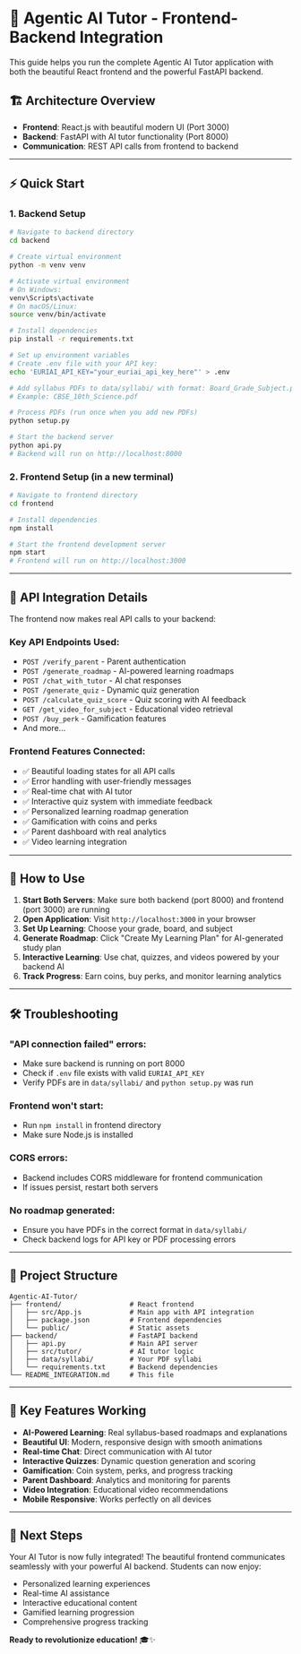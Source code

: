 # 🚀 Agentic AI Tutor - Frontend-Backend Integration

This guide helps you run the complete Agentic AI Tutor application with both the beautiful React frontend and the powerful FastAPI backend.

## 🏗️ **Architecture Overview**

- **Frontend**: React.js with beautiful modern UI (Port 3000)
- **Backend**: FastAPI with AI tutor functionality (Port 8000)
- **Communication**: REST API calls from frontend to backend

---

## ⚡ **Quick Start**

### **1. Backend Setup**

```bash
# Navigate to backend directory
cd backend

# Create virtual environment
python -m venv venv

# Activate virtual environment
# On Windows:
venv\Scripts\activate
# On macOS/Linux:
source venv/bin/activate

# Install dependencies
pip install -r requirements.txt

# Set up environment variables
# Create .env file with your API key:
echo 'EURIAI_API_KEY="your_euriai_api_key_here"' > .env

# Add syllabus PDFs to data/syllabi/ with format: Board_Grade_Subject.pdf
# Example: CBSE_10th_Science.pdf

# Process PDFs (run once when you add new PDFs)
python setup.py

# Start the backend server
python api.py
# Backend will run on http://localhost:8000
```

### **2. Frontend Setup** (in a new terminal)

```bash
# Navigate to frontend directory
cd frontend

# Install dependencies
npm install

# Start the frontend development server
npm start
# Frontend will run on http://localhost:3000
```

---

## 🔗 **API Integration Details**

The frontend now makes real API calls to your backend:

### **Key API Endpoints Used:**
- `POST /verify_parent` - Parent authentication
- `POST /generate_roadmap` - AI-powered learning roadmaps
- `POST /chat_with_tutor` - AI chat responses
- `POST /generate_quiz` - Dynamic quiz generation
- `POST /calculate_quiz_score` - Quiz scoring with AI feedback
- `GET /get_video_for_subject` - Educational video retrieval
- `POST /buy_perk` - Gamification features
- And more...

### **Frontend Features Connected:**
- ✅ Beautiful loading states for all API calls
- ✅ Error handling with user-friendly messages
- ✅ Real-time chat with AI tutor
- ✅ Interactive quiz system with immediate feedback
- ✅ Personalized learning roadmap generation
- ✅ Gamification with coins and perks
- ✅ Parent dashboard with real analytics
- ✅ Video learning integration

---

## 🎯 **How to Use**

1. **Start Both Servers**: Make sure both backend (port 8000) and frontend (port 3000) are running
2. **Open Application**: Visit `http://localhost:3000` in your browser
3. **Set Up Learning**: Choose your grade, board, and subject
4. **Generate Roadmap**: Click "Create My Learning Plan" for AI-generated study plan
5. **Interactive Learning**: Use chat, quizzes, and videos powered by your backend AI
6. **Track Progress**: Earn coins, buy perks, and monitor learning analytics

---

## 🛠️ **Troubleshooting**

### **"API connection failed" errors:**
- Make sure backend is running on port 8000
- Check if `.env` file exists with valid `EURIAI_API_KEY`
- Verify PDFs are in `data/syllabi/` and `python setup.py` was run

### **Frontend won't start:**
- Run `npm install` in frontend directory
- Make sure Node.js is installed

### **CORS errors:**
- Backend includes CORS middleware for frontend communication
- If issues persist, restart both servers

### **No roadmap generated:**
- Ensure you have PDFs in the correct format in `data/syllabi/`
- Check backend logs for API key or PDF processing errors

---

## 📁 **Project Structure**

```
Agentic-AI-Tutor/
├── frontend/                 # React frontend
│   ├── src/App.js            # Main app with API integration
│   ├── package.json          # Frontend dependencies
│   └── public/               # Static assets
├── backend/                  # FastAPI backend
│   ├── api.py                # Main API server
│   ├── src/tutor/            # AI tutor logic
│   ├── data/syllabi/         # Your PDF syllabi
│   └── requirements.txt      # Backend dependencies
└── README_INTEGRATION.md     # This file
```

---

## 🌟 **Key Features Working**

- **AI-Powered Learning**: Real syllabus-based roadmaps and explanations
- **Beautiful UI**: Modern, responsive design with smooth animations
- **Real-time Chat**: Direct communication with AI tutor
- **Interactive Quizzes**: Dynamic question generation and scoring
- **Gamification**: Coin system, perks, and progress tracking
- **Parent Dashboard**: Analytics and monitoring for parents
- **Video Integration**: Educational video recommendations
- **Mobile Responsive**: Works perfectly on all devices

---

## 🚀 **Next Steps**

Your AI Tutor is now fully integrated! The beautiful frontend communicates seamlessly with your powerful AI backend. Students can now enjoy:

- Personalized learning experiences
- Real-time AI assistance
- Interactive educational content
- Gamified learning progression
- Comprehensive progress tracking

**Ready to revolutionize education!** 🎓✨